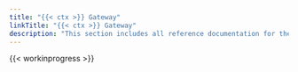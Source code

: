 ```yaml
---
title: "{{< ctx >}} Gateway"
linkTitle: "{{< ctx >}} Gateway"
description: "This section includes all reference documentation for the APIs exposed by CORTEX Gateway."
---
```


{{< workinprogress >}}
